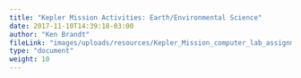 ```yaml
---
title: "Kepler Mission Activities: Earth/Environmental Science"
date: 2017-11-10T14:39:18-03:00
author: "Ken Brandt"
fileLink: "images/uploads/resources/Kepler_Mission_computer_lab_assignment_9.doc"
type: "document"
weight: 10
---
```

